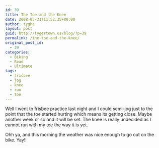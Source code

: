 ```yaml
---
id: 39
title: The Toe and the Knee
date: 2008-05-31T11:52:35+00:00
author: tyghe
layout: post
guid: http://tygertown.us/blog/?p=39
permalink: /the-toe-and-the-knee/
original_post_id:
  - 39
categories:
  - Biking
  - Road
  - Ultimate
tags:
  - frisbee
  - jog
  - knee
  - run
  - toe
---
```

Well I went to frisbee practice last night and I could semi-jog just to the point that the toe started hurting which means its getting close. Maybe another week or so and it will be set. The knee is really undecided as I cannot run with my toe the way it is yet.

Ohh ya, and this morning the weather was nice enough to go out on the bike. Yay!!
